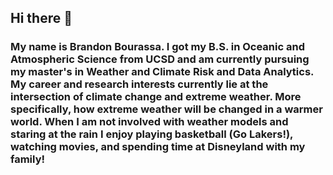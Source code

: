 ## Hi there 👋

### My name is Brandon Bourassa. I got my B.S. in Oceanic and Atmospheric Science from UCSD and am currently pursuing my master's in Weather and Climate Risk and Data Analytics. My career and research interests currently lie at the intersection of climate change and extreme weather. More specifically, how extreme weather will be changed in a warmer world. When I am not involved with weather models and staring at the rain I enjoy playing basketball (Go Lakers!), watching movies, and spending time at Disneyland with my family! 

